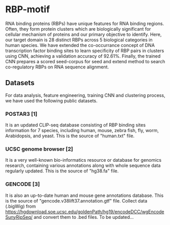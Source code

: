 # RBP-motif
RNA binding proteins (RBPs) have unique features for RNA binding regions. Often, they form protein clusters which are biologically significant for cellular mechanism of proteins and our primary objective to identify. Here, our target domain is 28 distinct RBPs across 5 biological categories in human species. We have extended the co-occurrance concept of DNA transcription factor binding sites to learn specificity of RBP pairs in clusters using CNN, achieving a validation accuracy of 92.61%. Finally, the trained CNN prepares a scored seed-corpus for seed and extend method to search co-regulatory RBPs on RNA sequence alignment.

## Datasets
For data analysis, feature engineering, training CNN and clustering process, we have used the following public datasets.
### POSTAR3 [1]
It is an updated CLIP-seq database consisting of RBP binding sites information for 7 species, including human, mouse, zebra fish, fly, worm, Arabidopsis, and yeast. This is the source of "human.txt" file.
### UCSC genome browser [2]
It is a very well-known bio-informatics resource or database for genomics research, containing various annotations along with whole sequence data regularly updated. This is the source of "hg38.fa" file.
### GENCODE [3]
It is also an up-to-date human and mouse gene annotations database. This is the source of "gencode.v38lift37.annotation.gtf" file.
Collect data (.bigWig) from https://hgdownload.soe.ucsc.edu/goldenPath/hg19/encodeDCC/wgEncodeSunyRipSeq/ and convert them to .bed files.
To be updated...
